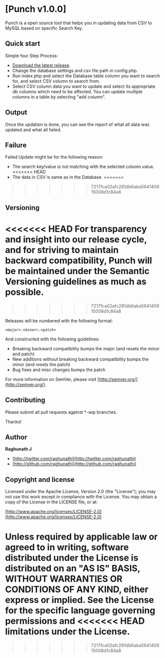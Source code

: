 # [Punch v1.0.0]

Punch is a open source tool that helps you in updating data from CSV to MySQL based on specific Search Key.



## Quick start

Simple four Step Process:

* [Download the latest release](https://github.com/raghunathj/Punch/).
* Change the database settings and csv file path in config.php.
* Run index.php and select the Database table column you want to search for, and select CSV column to search from.
* Select CSV column data you want to update and select its appropriate db columns which need to be affected. You can update multiple columns in a table by selecting "add column".

## Output

Once the updation is done, you can see the report of what all data was updated and what all failed.

## Failure

Failed Update might be for the following reason:

* The search key/value is not matching with the selected column value.
<<<<<<< HEAD
* The data in CSV is same as in the Database.
=======
>>>>>>> 7217fca02afc281db6aba564140915008d1c84a8



## Versioning

<<<<<<< HEAD
For transparency and insight into our release cycle, and for striving to maintain backward compatibility, Punch will be maintained under the Semantic Versioning guidelines as much as possible.
=======
>>>>>>> 7217fca02afc281db6aba564140915008d1c84a8

Releases will be numbered with the following format:

`<major>.<minor>.<patch>`

And constructed with the following guidelines:

* Breaking backward compatibility bumps the major (and resets the minor and patch)
* New additions without breaking backward compatibility bumps the minor (and resets the patch)
* Bug fixes and misc changes bumps the patch

For more information on SemVer, please visit [http://semver.org/](http://semver.org/).


## Contributing

Please submit all pull requests against *-wip branches.

Thanks!


## Author

**Raghunath J**

+ [http://twitter.com/raghunathj](http://twitter.com/raghunathj)
+ [http://github.com/raghunathj](http://github.com/raghunathj)



## Copyright and license

Licensed under the Apache License, Version 2.0 (the "License");
you may not use this work except in compliance with the License.
You may obtain a copy of the License in the LICENSE file, or at:

  [http://www.apache.org/licenses/LICENSE-2.0](http://www.apache.org/licenses/LICENSE-2.0)

Unless required by applicable law or agreed to in writing, software
distributed under the License is distributed on an "AS IS" BASIS,
WITHOUT WARRANTIES OR CONDITIONS OF ANY KIND, either express or implied.
See the License for the specific language governing permissions and
<<<<<<< HEAD
limitations under the License.
=======
>>>>>>> 7217fca02afc281db6aba564140915008d1c84a8
